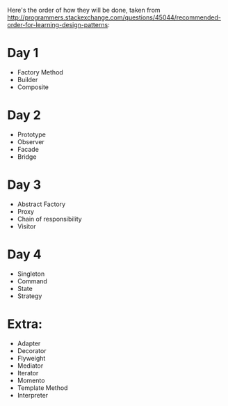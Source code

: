 Here's the order of how they will be done, taken from http://programmers.stackexchange.com/questions/45044/recommended-order-for-learning-design-patterns:
# Day 1
- Factory Method
- Builder
- Composite

# Day 2
- Prototype
- Observer
- Facade
- Bridge

# Day 3
- Abstract Factory
- Proxy
- Chain of responsibility
- Visitor

# Day 4
- Singleton
- Command
- State
- Strategy

# Extra:
- Adapter
- Decorator
- Flyweight
- Mediator
- Iterator
- Momento
- Template Method
- Interpreter